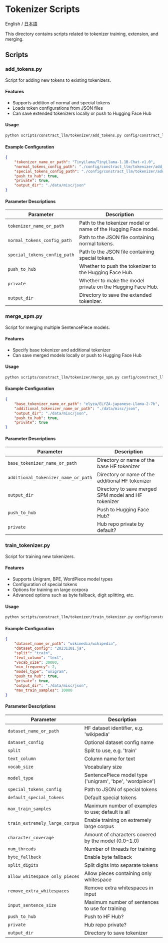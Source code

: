 # Tokenizer Scripts

English / [日本語](README_JA.md)

This directory contains scripts related to tokenizer training, extension, and merging.

## Scripts

### add_tokens.py

Script for adding new tokens to existing tokenizers.

#### Features
- Supports addition of normal and special tokens
- Loads token configurations from JSON files
- Can save extended tokenizers locally or push to Hugging Face Hub

#### Usage
```bash
python scripts/constract_llm/tokenizer/add_tokens.py config/constract_llm/tokenizer/add_tokens/config/config.json
```

#### Example Configuration
```json
{
    "tokenizer_name_or_path": "TinyLlama/TinyLlama-1.1B-Chat-v1.0",
    "normal_tokens_config_path": "./config/constract_llm/tokenizer/add_tokens/config/normal_tokens.json",
    "special_tokens_config_path": "./config/constract_llm/tokenizer/add_tokens/config/special_tokens.json",
    "push_to_hub": true,
    "private": true,
    "output_dir": "./data/misc/json"
}
```

#### Parameter Descriptions
| Parameter | Description |
|------------|------|
| `tokenizer_name_or_path` | Path to the tokenizer model or name of the Hugging Face model. |
| `normal_tokens_config_path` | Path to the JSON file containing normal tokens. |
| `special_tokens_config_path` | Path to the JSON file containing special tokens. |
| `push_to_hub` | Whether to push the tokenizer to the Hugging Face Hub. |
| `private` | Whether to make the model private on the Hugging Face Hub. |
| `output_dir` | Directory to save the extended tokenizer. |

### merge_spm.py

Script for merging multiple SentencePiece models.

#### Features
- Specify base tokenizer and additional tokenizer
- Can save merged models locally or push to Hugging Face Hub

#### Usage
```bash
python scripts/constract_llm/tokenizer/merge_spm.py config/constract_llm/tokenizer/merge_spm/config.json
```

#### Example Configuration
```json
{
    "base_tokenizer_name_or_path": "elyza/ELYZA-japanese-Llama-2-7b",
    "additional_tokenizer_name_or_path": "./data/misc/json",
    "output_dir": "./data/misc/json",
    "push_to_hub": true,
    "private": true
}
```

#### Parameter Descriptions
| Parameter | Description |
|------------|------|
| `base_tokenizer_name_or_path` | Directory or name of the base HF tokenizer |
| `additional_tokenizer_name_or_path` | Directory or name of the additional HF tokenizer |
| `output_dir` | Directory to save merged SPM model and HF tokenizer |
| `push_to_hub` | Push to Hugging Face Hub? |
| `private` | Hub repo private by default? |

### train_tokenizer.py

Script for training new tokenizers.

#### Features
- Supports Unigram, BPE, WordPiece model types
- Configuration of special tokens
- Options for training on large corpora
- Advanced options such as byte fallback, digit splitting, etc.

#### Usage
```bash
python scripts/constract_llm/tokenizer/train_tokenizer.py config/constract_llm/tokenizer/train_tokenizer/config.json
```

#### Example Configuration
```json
{
    "dataset_name_or_path": "wikimedia/wikipedia",
    "dataset_config": "20231101.ja",
    "split": "train",
    "text_column": "text",
    "vocab_size": 30000,
    "min_frequency": 2,
    "model_type": "unigram",
    "push_to_hub": true,
    "private": true,
    "output_dir": "./data/misc/json",
    "max_train_samples": 10000
}
```

#### Parameter Descriptions
| Parameter | Description |
|------------|------|
| `dataset_name_or_path` | HF dataset identifier, e.g. 'wikipedia' |
| `dataset_config` | Optional dataset config name |
| `split` | Split to use, e.g. 'train' |
| `text_column` | Column name for text |
| `vocab_size` | Vocabulary size |
| `model_type` | SentencePiece model type ('unigram', 'bpe', 'wordpiece') |
| `special_tokens_config` | Path to JSON of special tokens |
| `default_special_tokens` | Default special tokens |
| `max_train_samples` | Maximum number of examples to use; default is all |
| `train_extremely_large_corpus` | Enable training on extremely large corpus |
| `character_coverage` | Amount of characters covered by the model (0.0~1.0) |
| `num_threads` | Number of threads for training |
| `byte_fallback` | Enable byte fallback |
| `split_digits` | Split digits into separate tokens |
| `allow_whitespace_only_pieces` | Allow pieces containing only whitespace |
| `remove_extra_whitespaces` | Remove extra whitespaces in input |
| `input_sentence_size` | Maximum number of sentences to use for training |
| `push_to_hub` | Push to HF Hub? |
| `private` | Hub repo private? |
| `output_dir` | Directory to save tokenizer |
